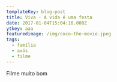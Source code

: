 ```yaml
---
templateKey: blog-post
title: Viva - A vida é uma festa
date: 2017-01-04T15:04:10.000Z
ytkey: aaa
featuredimage: /img/coco-the-movie.jpeg
tags:
  - família
  - avós
  - filme
---
```

Filme muito bom
